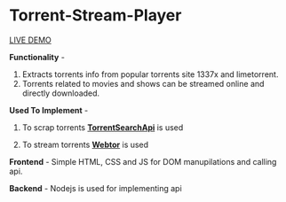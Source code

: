 # Torrent-Stream-Player

[LIVE DEMO](https://stream-demo.netlify.app/)

**Functionality** -
  1. Extracts torrents info from popular torrents site 1337x and limetorrent.
  2. Torrents related to movies and shows can be streamed online and directly downloaded.


**Used To Implement** - 
  1. To scrap torrents **[TorrentSearchApi](https://github.com/JimmyLaurent/torrent-search-api)** is used 
     
  2. To stream torrents **[Webtor](https://github.com/webtor-io/player-sdk-js)** is used 
     
  
**Frontend** - Simple HTML, CSS and JS for DOM manupilations and calling api.

**Backend** - Nodejs is used for implementing api


